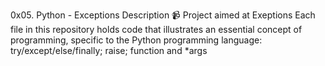 0x05. Python - Exceptions
Description 📹
Project aimed at Exeptions
Each file in this repository holds code that illustrates an essential concept of programming, specific to the Python programming language: try/except/else/finally; raise; function and *args 
